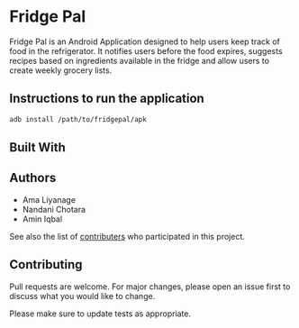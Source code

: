 # Fridge Pal

Fridge Pal is an Android Application designed to help users keep track of food in the refrigerator. It notifies users before the food expires, suggests recipes based on ingredients available in the fridge and allow users to create weekly grocery lists.

## Instructions to run the application


```bash
adb install /path/to/fridgepal/apk
```
## Built With
<TODO>

## Authors
* Ama Liyanage
* Nandani Chotara
* Amin Iqbal

See also the list of [contributers](https://github.com/fridge-pal/fridge-pal-android/graphs/contributors) who participated in this project.

## Contributing
Pull requests are welcome. For major changes, please open an issue first to discuss what you would like to change.

Please make sure to update tests as appropriate.
